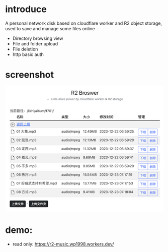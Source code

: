 # introduce
A personal network disk based on cloudflare worker and R2 object storage, used to save and manage some files online
- Directory browsing view
- File and folder upload
- File deletion
- http basic auth

# screenshot
![浏览界面截图](screenshot01.png)

# demo: 
- read only: https://r2-music.wp1998.workers.dev/